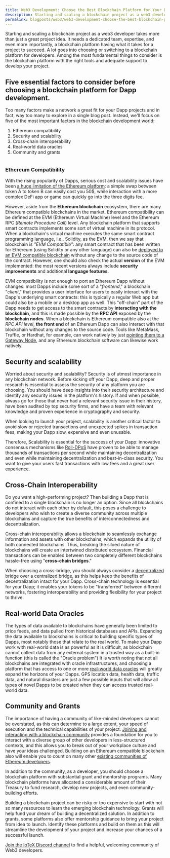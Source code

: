 ```yaml
---
title: Web3 Development: Choose the Best Blockchain Platform for Your Dapp
description: Starting and scaling a blockchain project as a web3 developer takes more than just a great project idea. The most fundamental things to consider is the blockchain platform with the right tools and adequate support
permalink: blogposts/web3/web3-development-choose-the-best-blockchain-platform-for-your-dapp.md
---
```


Starting and scaling a blockchain project as a web3 developer takes more than just a great project idea. It needs a dedicated team, expertise, and even more importantly, a blockchain platform having what it takes for a project to succeed. A lot goes into choosing or switching to a blockchain platform for developers. Among the most fundamental things to consider is the blockchain platform with the right tools and adequate support to develop your project.

## Five essential factors to consider before choosing a blockchain platform for Dapp development.

Too many factors make a network a great fit for your Dapp projects and in fact, way too many to explore in a single blog post. Instead, we'll focus on five of the most important factors in the blockchain development world:

1. Ethereum compatibility
2. Security and scalability
3. Cross-chain interoperability
4. Real-world data oracles
5. Community and grants

<img alt="" src="https://iotex.io/blog/content/images/2022/03/Five-Essential-Factors.png">

### Ethereum Compatibility

With the rising popularity of Dapps, serious cost and scalability issues have been [a huge limitation of the Ethereum platform](https://www.coindesk.com/markets/2017/12/04/loveable-digital-kittens-are-clogging-ethereums-blockchain/): a simple swap between token A to token B can easily cost you 50$, while interaction with a more complex DeFi app or game can quickly go into the three digits fee.

However, aside from the **Ethereum blockchain** ecosystem, there are many Ethereum compatible blockchains in the market. Ethereum compatibility can be defined at the EVM (Ethereum Virtual Machine) level and the Ethereum RPC (*Remote Procedure Call*) level. Any blockchain platform that supports smart contracts implements some sort of virtual machine in its protocol. When a blockchain's virtual machine executes the same smart contract programming language, i.e., Solidity, as the EVM, then we say that blockchain is *"EVM Compatible"*: any smart contract that has been written for Ethereum (using Solidity or any other language) can also be [deployed to an EVM compatible blockchain](https://docs.iotex.io/web3-development) without any change to the source code of the contract. However, one should also check the actual **version** of the EVM implemented: the most recent versions always include **security improvements** and additional **language features**.

EVM compatibility is not enough to port an Ethereum Dapp without changes: most Dapps include some sort of a "*frontend*," a blockchain "*client*," that provides a user interface for users to easily interact with the Dapp's underlying smart contracts: this is typically a regular Web app but could also be a mobile or a desktop app as well. This "off-chain" part of the Dapp needs to get access to the smart contracts by **interacting with the blockchain**, and this is made possible by the **RPC API** exposed by the **blockchain nodes**. When a blockchain is Ethereum compatible also at the *RPC API level*, **the front end** of an Ethereum Dapp can also interact with that blockchain without any changes to the source code. Tools like MetaMask, Truffle, or Hardhat, for example, can work natively by just [pointing them to a Gateway Node](https://docs.iotex.io/reference/babel-web3-api#babel-api-endpoints), and any Ethereum blockchain software can likewise work natively.

## Security and scalability

Worried about security and scalability?
Security is of utmost importance in any blockchain network. Before kicking off your Dapp, deep and proper research is essential to assess the security of any platform you are choosing. You should have deep insights into their security architecture and identify any security issues in the platform's history. If and when possible, always go for those that never had a relevant security issue in their history, have been audited by top security firms, and have a team with relevant knowledge and proven experience in cryptography and security.

When looking to launch your project, scalability is another critical factor to avoid slow or rejected transactions and unexpected spikes in transaction fees, making your Dapp slow, expensive and even unusable.

Therefore, Scalability is essential for the success of your Dapp: innovative consensus mechanisms like [Roll-DPoS](https://res.cloudinary.com/dokc3pa1x/image/upload/v1559623484/Research%20Paper/Academic_Paper_Yellow_Paper.pdf) have proven to be able to manage thousands of transactions per second while maintaining decentralization and even while maintaining decentralization and best-in-class security. You want to give your users fast transactions with low fees and a great user experience.

## Cross-Chain Interoperability

Do you want a high-performing project? Then building a Dapp that is confined to a single blockchain is no longer an option. Since all blockchains do not interact with each other by default, this poses a challenge to developers who wish to create a diverse community across multiple blockchains and capture the true benefits of interconnectedness and decentralization.

Cross-chain interoperability allows a blockchain to seamlessly exchange information and assets with other blockchains, which expands the utility of both connected blockchains. Thus, breaking the siloed nature of blockchains will create an intertwined distributed ecosystem. Financial transactions can be enabled between two completely different blockchains hassle-free using "**cross-chain bridges**."

When choosing a cross-bridge, you should always consider a [decentralized](https://docs.iotube.org/introduction/master) bridge over a centralized bridge, as this helps keep the benefits of decentralization intact for your Dapp. Cross-chain technology is essential for your Dapp; it enables your tokens to be "transferred" between different networks, fostering interoperability and providing flexibility for your project to thrive.

## Real-world Data Oracles

The types of data available to blockchains have generally been limited to price feeds, and data pulled from historical databases and APIs. Expanding the data available to blockchains is critical to building specific types of Dapps, most notably those that relate to the real world. To make your Dapp work with real-world data is as powerful as it is difficult, as blockchain cannot collect data from any external system in a trusted way as a built-in function (this is called the "Oracle problem")
It is worth noting that not all blockchains are integrated with oracle infrastructures, and choosing a platform that has access to one or more [real-world data oracles](https://docs.iotex.io/layer2/real-world-data-oracle/overview) will greatly expand the horizons of your Dapps. GPS location data, health data, traffic data, and natural disasters are just a few possible inputs that will allow all types of novel Dapps to be created when they can access trusted real-world data.

## Community and Grants

The importance of having a community of like-minded developers cannot be overstated, as this can determine to a large extent, your speed of execution and the technical capabilities of your project. [Joining and interacting with a blockchain community](https://bit.ly/BestW3DevPlat) provides a foundation for you to interact with a diverse group of other developers in less-structured contexts, and this allows you to break out of your workplace culture and have your ideas challenged. Building on an Ethereum compatible blockchain also will enable you to count on many other [existing communities of Ethereum developers](https://ethereum.org/en/community/online/).

In addition to the community, as a developer, you should choose a blockchain platform with substantial grant and mentorship programs. Many blockchain platforms have allocated a considerable amount of their Treasury to fund research, develop new projects, and even community-building efforts.

Building a blockchain project can be risky or too expensive to start with not so many resources to learn the emerging blockchain technology. Grants will help fund your dream of building a decentralized solution. In addition to grants, some platforms also offer mentorship guidance to bring your project from idea to launch. Identify these platforms and build on them as this will streamline the development of your project and increase your chances of a successful launch.

[Join the IoTeX Discord channel](https://bit.ly/BestW3DevPlat) to find a helpful, welcoming community of Web3 developers.
